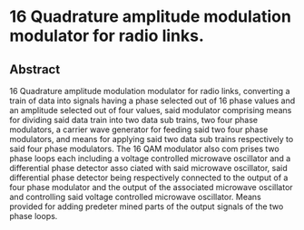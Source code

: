 # 16 Quadrature amplitude modulation modulator for radio links.

## Abstract
16 Quadrature amplitude modulation modulator for radio links, converting a train of data into signals having a phase selected out of 16 phase values and an amplitude selected out of four values, said modulator comprising means for dividing said data train into two data sub trains, two four phase modulators, a carrier wave generator for feeding said two four phase modulators, and means for applying said two data sub trains respectively to said four phase modulators. The 16 QAM modulator also com prises two phase loops each including a voltage controlled microwave oscillator and a differential phase detector asso ciated with said microwave oscillator, said differential phase detector being respectively connected to the output of a four phase modulator and the output of the associated microwave oscillator and controlling said voltage controlled microwave oscillator. Means provided for adding predeter mined parts of the output signals of the two phase loops.